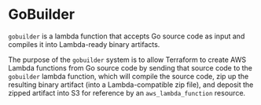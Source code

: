 # GoBuilder

`gobuilder` is a lambda function that accepts Go source code as input and
compiles it into Lambda-ready binary artifacts.

The purpose of the `gobuilder` system is to allow Terraform to create AWS
Lambda functions from Go source code by sending that source code to the
`gobuilder` lambda function, which will compile the source code, zip up the
resulting binary artifact (into a Lambda-compatible zip file), and deposit the
zipped artifact into S3 for reference by an `aws_lambda_function` resource.
